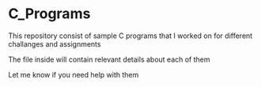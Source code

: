 # C_Programs

This repository consist of sample C programs that I worked on for different challanges and assignments

The file inside will contain relevant details about each of them

Let me know if you need help with them
